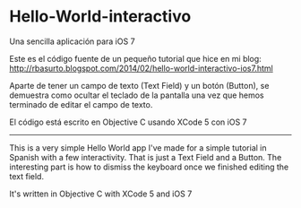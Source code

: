 Hello-World-interactivo
=======================

Una sencilla aplicación para iOS 7

Este es el código fuente de un pequeño tutorial que hice en mi blog: 
http://rbasurto.blogspot.com/2014/02/hello-world-interactivo-ios7.html

Aparte de tener un campo de texto (Text Field) y un botón (Button), se 
demuestra como ocultar el teclado de la pantalla una vez que hemos terminado
de editar el campo de texto.

El código está escrito en Objective C usando XCode 5 con iOS 7

-------------------------------------------------------------

This is a very simple Hello World app I've made for a simple
tutorial in Spanish with a few interactivity. That is just a Text Field and a 
Button. The interesting part is how to dismiss the keyboard once we finished
editing the text field.

It's written in Objective C with XCode 5 and iOS 7
